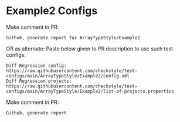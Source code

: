 # Example2 Configs
Make comment in PR:
```
Github, generate report for ArrayTypeStyle/Example2
```
OR as alternate:
Paste below given to PR description to use such test configs:
```
Diff Regression config: https://raw.githubusercontent.com/checkstyle/test-configs/main/ArrayTypeStyle/Example2/config.xml
Diff Regression projects: https://raw.githubusercontent.com/checkstyle/test-configs/main/ArrayTypeStyle/Example2/list-of-projects.properties
```
Make comment in PR:
```
Github, generate report
```
